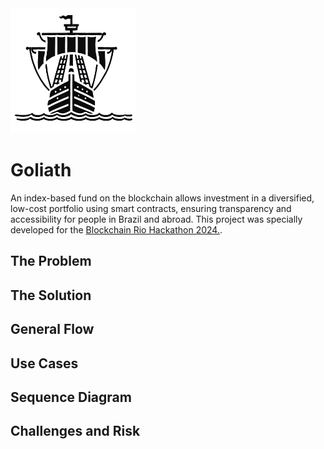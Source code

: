 <img src="./images/goliath_logo.png" alt="Goliath logo" width="200"/>

# Goliath
An index-based fund on the blockchain allows investment in a diversified, low-cost portfolio using smart contracts, ensuring transparency and accessibility for people in Brazil and abroad. This project was specially developed for the [Blockchain Rio Hackathon 2024.](https://taikai.network/blockchainrio/hackathons/blockchainriohack24). 

## The Problem

## The Solution

## General Flow

## Use Cases

## Sequence Diagram

## Challenges and Risk